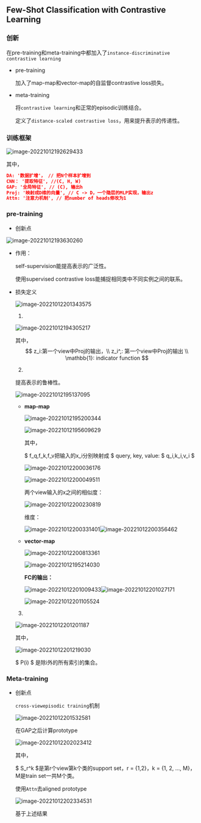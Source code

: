 ## Few-Shot Classification with Contrastive Learning



### 创新

在pre-training和meta-training中都加入了`instance-discriminative contrastive learning`

- pre-training

  加入了map-map和vector-map的自监督contrastive loss损失。

- meta-training

  将`contrastive learning`和正常的episodic训练结合。

  定义了`distance-scaled contrastive loss`，用来提升表示的传递性。



### 训练框架

![image-20221012192629433](./pic/image-20221012192629433.png)

其中，

```json
DA: '数据扩增'， // 把N个样本扩增到
CNN： '提取特征', //(C, H, W)
GAP: '全局特征', // (C), 输出h
Proj: '映射成D维的向量', // C -> D，一个隐层的MLP实现，输出z
Attn: '注意力机制', // 把number of heads修改为1
```



### pre-training

- 创新点

![image-20221012193630260](./pic/image-20221012193630260.png)



- 作用：

  self-supervision能提高表示的广泛性。

  使用supervised contrastive loss能捕捉相同类中不同实例之间的联系。

  

- 损失定义

  ![image-20221012201343575](./pic/image-20221012201343575.png)

  1. 

  ![image-20221012194305217](./pic/image-20221012194305217.png)

  其中，
  $$
  z_i:第一个view中Proj的输出，\\
  z_i^,: 第一个view中Proj的输出 \\
  \mathbb{1}:  indicator function
  $$
   

  2. 

     提高表示的鲁棒性。

     ![image-20221012195137095](./pic/image-20221012195137095.png)

     - **map-map**

       ![image-20221012195200344](./pic/image-20221012195200344.png)

       

       ![image-20221012195609629](./pic/image-20221012195609629.png)

       其中，

       $ f_q,f_k,f_v把输入的x_i分别映射成 $ query, key, value: $ q_i,k_i,v_i $

       ![image-20221012200036176](./pic/image-20221012200036176.png)

       ![image-20221012200049511](./pic/image-20221012200049511.png)

       两个view输入的x之间的相似度：

       ![image-20221012200230819](./pic/image-20221012200230819.png)

       维度：

       ![image-20221012200331401](./pic/image-20221012200331401.png)![image-20221012200356462](./pic/image-20221012200356462.png)

       

       

       

     - **vector-map** 

       ![image-20221012200813361](./pic/image-20221012200813361.png)

       ![image-20221012195214030](./pic/image-20221012195214030.png)

       **FC的输出：**

       ![image-20221012201009433](./pic/image-20221012201009433.png)![image-20221012201027171](./pic/image-20221012201027171.png)

       ![image-20221012201105524](./pic/image-20221012201105524.png)

       

  3. 

     ![image-20221012201201187](./pic/image-20221012201201187.png)

     其中，

     ![image-20221012201219030](./pic/image-20221012201219030.png)

     $ P(i) $ 是除i外的所有索引的集合。



### Meta-training 

- 创新点

  `cross-viewepisodic training`机制

  ![image-20221012201532581](./pic/image-20221012201532581.png)

  在GAP之后计算prototype

  ![image-20221012202023412](./pic/image-20221012202023412.png)

  其中，

  $ S_r^k $是第r个view第k个类的support set，r = {1,2}，k = {1, 2, ..., M}，M是train set一共M个类。

  

  使用`Attn`去aligned prototype

  ![image-20221012202334531](./pic/image-20221012202334531.png)

  基于上述结果

  

